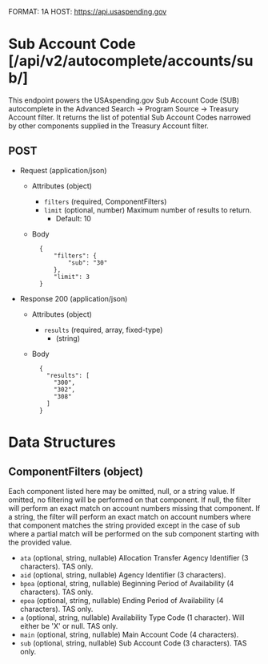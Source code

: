 FORMAT: 1A
HOST: https://api.usaspending.gov

# Sub Account Code [/api/v2/autocomplete/accounts/sub/]

This endpoint powers the USAspending.gov Sub Account Code (SUB) autocomplete in the Advanced Search -> Program Source -> Treasury Account filter.  It returns the list of potential Sub Account Codes narrowed by other components supplied in the Treasury Account filter.

## POST

+ Request (application/json)

    + Attributes (object)
        + `filters` (required, ComponentFilters)
        + `limit` (optional, number)
            Maximum number of results to return.
            + Default: 10

    + Body

            {
                "filters": {
                    "sub": "30"
                },
                "limit": 3
            }

+ Response 200 (application/json)

    + Attributes (object)
        + `results` (required, array, fixed-type)
            + (string)

    + Body

            {
              "results": [
                "300",
                "302",
                "308"
              ]
            }

# Data Structures

## ComponentFilters (object)

Each component listed here may be omitted, null, or a string value.  If omitted, no filtering will be performed on that component.  If null, the filter will perform an exact match on account numbers missing that component.  If a string, the filter will perform an exact match on account numbers where that component matches the string provided except in the case of sub where a partial match will be performed on the sub component starting with the provided value.

+ `ata` (optional, string, nullable)
    Allocation Transfer Agency Identifier (3 characters). TAS only.
+ `aid` (optional, string, nullable)
    Agency Identifier (3 characters).
+ `bpoa` (optional, string, nullable)
    Beginning Period of Availability (4 characters). TAS only.
+ `epoa` (optional, string, nullable)
    Ending Period of Availability (4 characters). TAS only.
+ `a` (optional, string, nullable)
    Availability Type Code (1 character). Will either be 'X' or null. TAS only.
+ `main` (optional, string, nullable)
    Main Account Code (4 characters).
+ `sub` (optional, string, nullable)
    Sub Account Code (3 characters). TAS only.
